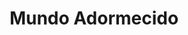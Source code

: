 ---
Numero: 442
title: Mundo Adormecido
Autor: Gordon R Dickson
Co-autor: 
Ano-de-Publicacao: 1994
Titulo-original: "Sleepwalkers World"
Tradutor: J Santos Tavares
Co-tradutor: 
Ano-de-edicao: 1971
alias: Gordon-R-Dickson
Autor2-alias: 
Tradutor1-alias: J-Santos-Tavares
Tradutor2-alias: 
Titulo-link: 442-Mundo-Adormecido
Capa: António Pedro
pags: 205
Capa-link: Antonio-Pedro
---